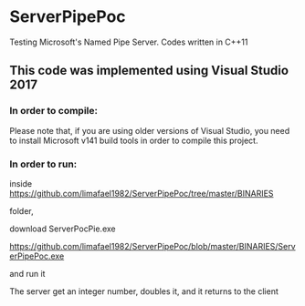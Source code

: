 # ServerPipePoc
Testing Microsoft's Named Pipe Server. Codes written in C++11

## This code was implemented using Visual Studio 2017

### In order to compile:

Please note that, if you are using older versions of Visual Studio,
you need to install Microsoft v141 build tools in order to compile this project.

### In order to run:

inside 
https://github.com/limafael1982/ServerPipePoc/tree/master/BINARIES

folder,

download ServerPocPie.exe

https://github.com/limafael1982/ServerPipePoc/blob/master/BINARIES/ServerPipePoc.exe

and run it 

The server get an integer number, doubles it, and it returns to the client
